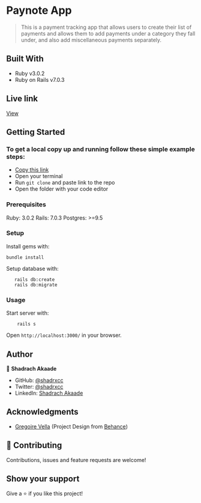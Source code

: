# Paynote App

> This is a payment tracking app that allows users to create their list of payments and allows them to add payments under a category they fall under, and also add miscellaneous payments separately.
## Built With

- Ruby v3.0.2
- Ruby on Rails v7.0.3

## Live link
[View]( https://shadrxcc.github.io/pay-note/)

## Getting Started

### To get a local copy up and running follow these simple example steps:

- [Copy this link](https://github.com/shadrxcc/paynote)
- Open your terminal
- Run `git clone` and paste link to the repo
- Open the folder with your code editor

### Prerequisites

Ruby: 3.0.2
Rails: 7.0.3
Postgres: >=9.5

### Setup

Install gems with:

```
bundle install
```

Setup database with:

```
   rails db:create
   rails db:migrate
```

### Usage

Start server with:

```
    rails s
```

Open `http://localhost:3000/` in your browser.


## Author

👤 **Shadrach Akaade**

- GitHub: [@shadrxcc](https://github.com/shadrxcc)
- Twitter: [@shadrxcc](https://twitter.com/shadrxcc)
- LinkedIn: [Shadrach Akaade](https://www.linkedin.com/in/shadrach-akaade/)

## Acknowledgments

- [Gregoire Vella](https://www.behance.net/gregoirevella) (Project Design from [Behance](https://www.behance.net/gallery/19759151/Snapscan-iOs-design-and-branding?tracking_source=))

## 🤝 Contributing

Contributions, issues and feature requests are welcome!

## Show your support

Give a ⭐️ if you like this project!
